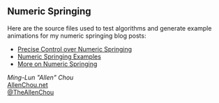 ## Numeric Springing
Here are the source files used to test algorithms and generate example animations for my numeric springing blog posts:
* [Precise Control over Numeric Springing](http://allenchou.net/2015/04/game-math-precise-control-over-numeric-springing/)
* [Numeric Springing Examples](http://allenchou.net/2015/04/game-math-numeric-springing-examples/)
* [More on Numeric Springing](http://allenchou.net/2015/04/game-math-more-on-numeric-springing/)

*Ming-Lun "Allen" Chou*  
[AllenChou.net](http://AllenChou.net)  
[@TheAllenChou](http://twitter.com/TheAllenChou)  
